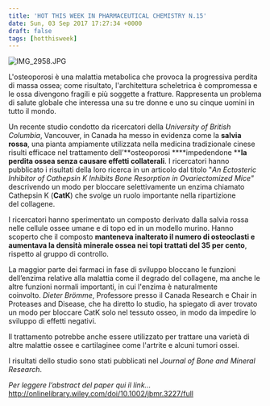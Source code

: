 ```yaml
---
title: 'HOT THIS WEEK IN PHARMACEUTICAL CHEMISTRY N.15'
date: Sun, 03 Sep 2017 17:27:34 +0000
draft: false
tags: [hotthisweek]
---
```


![IMG_2958.JPG](https://silviavernotico.files.wordpress.com/2017/09/img_2958.jpg)

L'osteoporosi è una malattia metabolica che provoca la progressiva perdita di massa ossea; come risultato, l'architettura scheletrica è compromessa e le ossa divengono fragili e più soggette a fratture. Rappresenta un problema di salute globale che interessa una su tre donne e uno su cinque uomini in tutto il mondo.

Un recente studio condotto da ricercatori della _University of British Columbia_, Vancouver, in Canada ha messo in evidenza come la **salvia rossa**, una pianta ampiamente utilizzata nella medicina tradizionale cinese risulti efficace nel trattamento dell’**osteoporosi ****impedendone ****la perdita ossea senza causare effetti collaterali**. I ricercatori hanno pubblicato i risultati della loro ricerca in un articolo dal titolo "_An Ectosteric Inhibitor of Cathepsin K Inhibits Bone Resorption in Ovariectomized Mice"_ descrivendo un modo per bloccare selettivamente un enzima chiamato Cathepsin K (**CatK**) che svolge un ruolo importante nella ripartizione del collagene.

I ricercatori hanno sperimentato un composto derivato dalla salvia rossa nelle cellule ossee umane e di topo ed in un modello murino. Hanno scoperto che il composto **manteneva inalterato il numero di osteoclasti e aumentava la densità minerale ossea nei topi trattati del 35 per cento**, rispetto al gruppo di controllo.

La maggior parte dei farmaci in fase di sviluppo bloccano le funzioni dell’enzima relative alla malattia come il degrado del collagene, ma anche le altre funzioni normali importanti, in cui l'enzima è naturalmente coinvolto. _Dieter Brömme_, Professore presso il Canada Research e Chair in Proteases and Disease, che ha diretto lo studio, ha spiegato di aver trovato un modo per bloccare CatK solo nel tessuto osseo, in modo da impedire lo sviluppo di effetti negativi.

Il trattamento potrebbe anche essere utilizzato per trattare una varietà di altre malattie ossee e cartilaginee come l'artrite e alcuni tumori ossei.

I risultati dello studio sono stati pubblicati nel _Journal of Bone and Mineral Research_.

_Per leggere l’abstract del paper qui il link…_ http://onlinelibrary.wiley.com/doi/10.1002/jbmr.3227/full